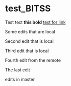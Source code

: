 # test_BITSS

Test text **this bold** [text for link](https://github.com/jamesohawkins/test_BITSS/edit/master/README.md)

Some edits that are local

Second edit that is local

Third edit that is local

Fourth edit from the remote

The last edit

edits in master
